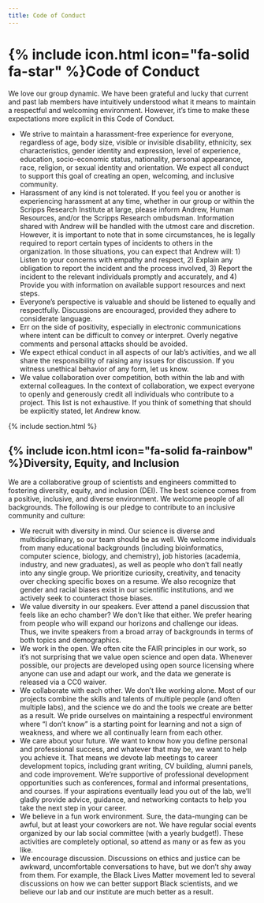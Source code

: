 ```yaml
---
title: Code of Conduct
---
```


# {% include icon.html icon="fa-solid fa-star" %}Code of Conduct

We love our group dynamic. We have been grateful and lucky that current and past lab members have intuitively understood what it means to maintain a respectful and welcoming environment. However, it’s time to make these expectations more explicit in this Code of Conduct.

* We strive to maintain a harassment-free experience for everyone, regardless of age, body size, visible or invisible disability, ethnicity, sex characteristics, gender identity and expression, level of experience, education, socio-economic status, nationality, personal appearance, race, religion, or sexual identity and orientation. We expect all conduct to support this goal of creating an open, welcoming, and inclusive community.
* Harassment of any kind is not tolerated. If you feel you or another is experiencing harassment at any time, whether in our group or within the Scripps Research Institute at large, please inform Andrew, Human Resources, and/or the Scripps Research ombudsman. Information shared with Andrew will be handled with the utmost care and discretion. However, it is important to note that in some circumstances, he is legally required to report certain types of incidents to others in the organization. In those situations, you can expect that Andrew will: 1) Listen to your concerns with empathy and respect, 2) Explain any obligation to report the incident and the process involved, 3) Report the incident to the relevant individuals promptly and accurately, and 4) Provide you with information on available support resources and next steps.
* Everyone’s perspective is valuable and should be listened to equally and respectfully. Discussions are encouraged, provided they adhere to considerate language.
* Err on the side of positivity, especially in electronic communications where intent can be difficult to convey or interpret. Overly negative comments and personal attacks should be avoided.
* We expect ethical conduct in all aspects of our lab’s activities, and we all share the responsibility of raising any issues for discussion. If you witness unethical behavior of any form, let us know.
* We value collaboration over competition, both within the lab and with external colleagues. In the context of collaboration, we expect everyone to openly and generously credit all individuals who contribute to a project.
This list is not exhaustive. If you think of something that should be explicitly stated, let Andrew know.


{% include section.html %}

## {% include icon.html icon="fa-solid fa-rainbow" %}Diversity, Equity, and Inclusion
We are a collaborative group of scientists and engineers committed to fostering diversity, equity, and inclusion (DEI). The best science comes from a positive, inclusive, and diverse environment. We welcome people of all backgrounds. The following is our pledge to contribute to an inclusive community and culture:

* We recruit with diversity in mind. Our science is diverse and multidisciplinary, so our team should be as well. We welcome individuals from many educational backgrounds (including bioinformatics, computer science, biology, and chemistry), job histories (academia, industry, and new graduates), as well as people who don’t fall neatly into any single group. We prioritize curiosity, creativity, and tenacity over checking specific boxes on a resume. We also recognize that gender and racial biases exist in our scientific institutions, and we actively seek to counteract those biases.
* We value diversity in our speakers. Ever attend a panel discussion that feels like an echo chamber? We don’t like that either. We prefer hearing from people who will expand our horizons and challenge our ideas. Thus, we invite speakers from a broad array of backgrounds in terms of both topics and demographics.
* We work in the open. We often cite the FAIR principles in our work, so it’s not surprising that we value open science and open data. Whenever possible, our projects are developed using open source licensing where anyone can use and adapt our work, and the data we generate is released via a CC0 waiver.
* We collaborate with each other. We don’t like working alone. Most of our projects combine the skills and talents of multiple people (and often multiple labs), and the science we do and the tools we create are better as a result. We pride ourselves on maintaining a respectful environment where “I don’t know” is a starting point for learning and not a sign of weakness, and where we all continually learn from each other.
* We care about your future. We want to know how you define personal and professional success, and whatever that may be, we want to help you achieve it. That means we devote lab meetings to career development topics, including grant writing, CV building, alumni panels, and code improvement. We’re supportive of professional development opportunities such as conferences, formal and informal presentations, and courses. If your aspirations eventually lead you out of the lab, we’ll gladly provide advice, guidance, and networking contacts to help you take the next step in your career.
* We believe in a fun work environment. Sure, the data-munging can be awful, but at least your coworkers are not. We have regular social events organized by our lab social committee (with a yearly budget!). These activities are completely optional, so attend as many or as few as you like.
* We encourage discussion. Discussions on ethics and justice can be awkward, uncomfortable conversations to have, but we don’t shy away from them. For example, the Black Lives Matter movement led to several discussions on how we can better support Black scientists, and we believe our lab and our institute are much better as a result.
